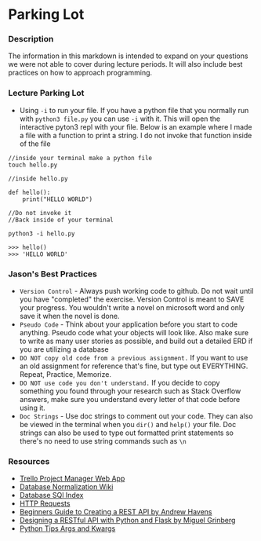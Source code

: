 # Parking Lot

### Description

The information in this markdown is intended to expand on your questions we were not able to cover during lecture periods. It will also include best practices on how to approach programming. 

### Lecture Parking Lot

* Using `-i` to run your file. If you have a python file that you normally run with `python3 file.py` you can use `-i` with it. This will open the interactive pyton3 repl with your file. Below is an example where I made a file with a function to print a string. I do not invoke that function inside of the file

```
//inside your terminal make a python file
touch hello.py

//inside hello.py

def hello():
	print("HELLO WORLD")
	
//Do not invoke it
//Back inside of your terminal

python3 -i hello.py

>>> hello()
>>> 'HELLO WORLD'
```

### Jason's Best Practices

* `Version Control` - Always push working code to github. Do not wait until you have "completed" the exercise. Version Control is meant to SAVE your progress. You wouldn't write a novel on microsoft word and only save it when the novel is done. 
* `Pseudo Code` - Think about your application before you start to code anything. Pseudo code what your objects will look like. Also make sure to write as many user stories as possible, and build out a detailed ERD if you are utilizing a database
* `DO NOT copy old code from a previous assignment.` If you want to use an old assignment for reference that's fine, but type out EVERYTHING. Repeat, Practice, Memorize.
* `DO NOT use code you don't understand.` If you decide to copy something you found through your research such as Stack Overflow answers, make sure you understand every letter of that code before using it. 
* `Doc Strings` - Use doc strings to comment out your code. They can also be viewed in the terminal when you `dir()` and `help()` your file. Doc strings can also be used to type out formatted print statements so there's no need to use string commands such as `\n`

### Resources

* [Trello Project Manager Web App](https://trello.com/)
* [Database Normalization Wiki](https://en.wikipedia.org/wiki/Database_normalization)
* [Database SQl Index](http://www.programmerinterview.com/index.php/database-sql/what-is-an-index/)
* [HTTP Requests](http://www.tutorialspoint.com/http/http_requests.htm)
* [Beginners Guide to Creating a REST API by Andrew Havens](http://www.andrewhavens.com/posts/20/beginners-guide-to-creating-a-rest-api/)
* [Designing a RESTful API with Python and Flask by Miguel Grinberg](http://blog.miguelgrinberg.com/post/designing-a-restful-api-with-python-and-flask)
* [Python Tips Args and Kwargs](http://pythontips.com/2013/08/04/args-and-kwargs-in-python-explained/)